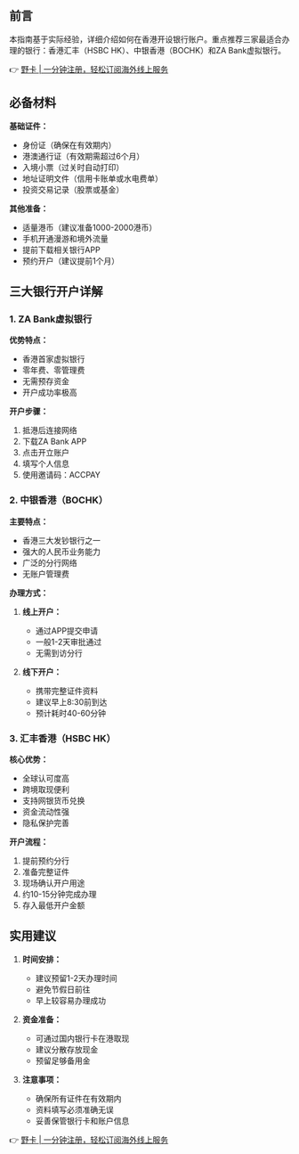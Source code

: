 ## **前言**

本指南基于实际经验，详细介绍如何在香港开设银行账户。重点推荐三家最适合办理的银行：香港汇丰（HSBC HK）、中银香港（BOCHK）和ZA Bank虚拟银行。

👉 [野卡 | 一分钟注册，轻松订阅海外线上服务](https://bit.ly/bewildcard)

## **必备材料**

**基础证件：**
- 身份证（确保在有效期内）
- 港澳通行证（有效期需超过6个月）
- 入境小票（过关时自动打印）
- 地址证明文件（信用卡账单或水电费单）
- 投资交易记录（股票或基金）

**其他准备：**
- 适量港币（建议准备1000-2000港币）
- 手机开通漫游和境外流量
- 提前下载相关银行APP
- 预约开户（建议提前1个月）

## **三大银行开户详解**

### **1. ZA Bank虚拟银行**

**优势特点：**
- 香港首家虚拟银行
- 零年费、零管理费
- 无需预存资金
- 开户成功率极高

**开户步骤：**
1. 抵港后连接网络
2. 下载ZA Bank APP
3. 点击开立账户
4. 填写个人信息
5. 使用邀请码：ACCPAY

### **2. 中银香港（BOCHK）**

**主要特点：**
- 香港三大发钞银行之一
- 强大的人民币业务能力
- 广泛的分行网络
- 无账户管理费

**办理方式：**
1. **线上开户：**
   - 通过APP提交申请
   - 一般1-2天审批通过
   - 无需到访分行

2. **线下开户：**
   - 携带完整证件资料
   - 建议早上8:30前到达
   - 预计耗时40-60分钟

### **3. 汇丰香港（HSBC HK）**

**核心优势：**
- 全球认可度高
- 跨境取现便利
- 支持网银货币兑换
- 资金流动性强
- 隐私保护完善

**开户流程：**
1. 提前预约分行
2. 准备完整证件
3. 现场确认开户用途
4. 约10-15分钟完成办理
5. 存入最低开户金额

## **实用建议**

1. **时间安排：**
   - 建议预留1-2天办理时间
   - 避免节假日前往
   - 早上较容易办理成功

2. **资金准备：**
   - 可通过国内银行卡在港取现
   - 建议分散存放现金
   - 预留足够备用金

3. **注意事项：**
   - 确保所有证件在有效期内
   - 资料填写必须准确无误
   - 妥善保管银行卡和账户信息

👉 [野卡 | 一分钟注册，轻松订阅海外线上服务](https://bit.ly/bewildcard)